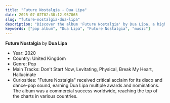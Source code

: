 ```yaml
---
title: "Future Nostalgia - Dua Lipa"
date: 2025-07-02T02:30:12.957065
slug: "future-nostalgia-dua-lipa"
description: "Discover the album 'Future Nostalgia' by Dua Lipa, a highlight in pop music."
keywords: ["pop album", "Dua Lipa", "Future Nostalgia", "music"]
---
```


**Future Nostalgia** by **Dua Lipa**

- Year: 2020
- Country: United Kingdom
- Genre: Pop
- Main Tracks: Don't Start Now, Levitating, Physical, Break My Heart, Hallucinate
- Curiosities: "Future Nostalgia" received critical acclaim for its disco and dance-pop sound, earning Dua Lipa multiple awards and nominations. The album was a commercial success worldwide, reaching the top of the charts in various countries.